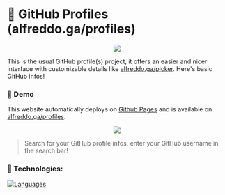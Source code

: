 # 🤩 GitHub Profiles (alfreddo.ga/profiles)

<p align="center">
  <img src="https://cdn.discordapp.com/attachments/745937151094423642/989631276300517406/chrome_bPRsg834H1.gif" />
</p>

This is the usual GitHub profile(s) project, it offers an easier and nicer interface with customizable details like [alfreddo.ga/picker](https://alfreddo.ga/picker/). Here's basic GitHub infos!

### 🌊 Demo

This website automatically deploys on [Github Pages](https://alfreddo.ga) and is available on [alfreddo.ga/profiles](https://alfreddo.ga/profiles/).

<p align="center">
  <img src="https://cdn.discordapp.com/attachments/745937151094423642/989631276082425886/chrome_3RzbClOVi4.png" />
</p>

> Search for your GitHub profile infos, enter your GitHub username in the search bar!

### 🧬 Technologies:

[![Languages](https://skillicons.dev/icons?i=html,css,js)](https://skillicons.dev)
